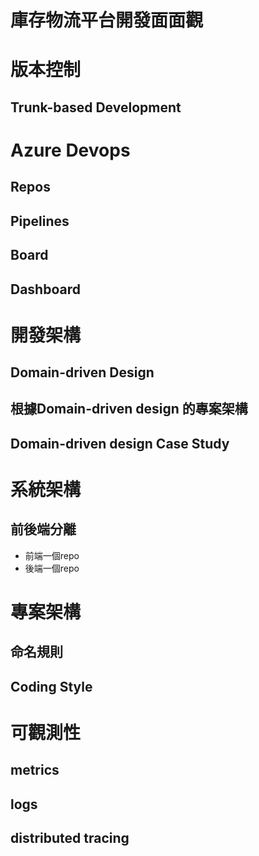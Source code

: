 # 庫存物流平台開發面面觀


# 版本控制

## Trunk-based Development

# Azure Devops

## Repos

## Pipelines

## Board

## Dashboard

# 開發架構

## Domain-driven Design

## 根據Domain-driven design 的專案架構

## Domain-driven design Case Study

# 系統架構

## 前後端分離

- 前端一個repo
- 後端一個repo

# 專案架構

## 命名規則

## Coding Style

# 可觀測性

## metrics

## logs

## distributed tracing
